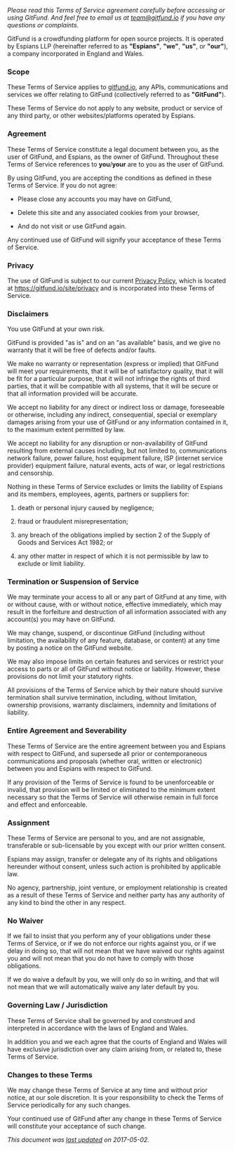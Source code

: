 *Please read this Terms of Service agreement carefully before accessing or using
GitFund. And feel free to email us at team@gitfund.io if you have any
questions or complaints.*

GitFund is a crowdfunding platform for open source projects. It is operated by
Espians LLP (hereinafter referred to as **"Espians"**, **"we"**, **"us"**, or
**"our"**), a company incorporated in England and Wales.

### Scope

These Terms of Service applies to [gitfund.io](https://gitfund.io), any APIs,
communications and services we offer relating to GitFund (collectively referred
to as **"GitFund"**).

These Terms of Service do not apply to any website, product or service of any
third party, or other websites/platforms operated by Espians.

### Agreement

These Terms of Service constitute a legal document between you, as the user of
GitFund, and Espians, as the owner of GitFund. Throughout these Terms of Service
references to **you**/**your** are to you as the user of GitFund.

By using GitFund, you are accepting the conditions as defined in these Terms of
Service. If you do not agree:

* Please close any accounts you may have on GitFund,

* Delete this site and any associated cookies from your browser,

* And do not visit or use GitFund again.

Any continued use of GitFund will signify your acceptance of these Terms of
Service.

### Privacy

The use of GitFund is subject to our current [Privacy Policy], which is located
at https://gitfund.io/site/privacy and is incorporated into these Terms of
Service.

### Disclaimers

You use GitFund at your own risk.

GitFund is provided "as is" and on an "as available" basis, and we give no
warranty that it will be free of defects and/or faults.

We make no warranty or representation (express or implied) that GitFund will
meet your requirements, that it will be of satisfactory quality, that it will be
fit for a particular purpose, that it will not infringe the rights of third
parties, that it will be compatible with all systems, that it will be secure or
that all information provided will be accurate.

We accept no liability for any direct or indirect loss or damage, foreseeable or
otherwise, including any indirect, consequential, special or exemplary damages
arising from your use of GitFund or any information contained in it, to the
maximum extent permitted by law.

We accept no liability for any disruption or non-availability of GitFund
resulting from external causes including, but not limited to, communications
network failure, power failure, host equipment failure, ISP (internet service
provider) equipment failure, natural events, acts of war, or legal restrictions
and censorship.

Nothing in these Terms of Service excludes or limits the liability of Espians
and its members, employees, agents, partners or suppliers for:

1. death or personal injury caused by negligence;

2. fraud or fraudulent misrepresentation;

3. any breach of the obligations implied by section 2 of the Supply of Goods and
   Services Act 1982; or

4. any other matter in respect of which it is not permissible by law to exclude
   or limit liability.

### Termination or Suspension of Service

We may terminate your access to all or any part of GitFund at any time, with or
without cause, with or without notice, effective immediately, which may result
in the forfeiture and destruction of all information associated with any
account(s) you may have on GitFund.

We may change, suspend, or discontinue GitFund (including without limitation,
the availability of any feature, database, or content) at any time by posting a
notice on the GitFund website.

We may also impose limits on certain features and services or restrict your
access to parts or all of GitFund without notice or liability. However, these
provisions do not limit your statutory rights.

All provisions of the Terms of Service which by their nature should survive
termination shall survive termination, including, without limitation, ownership
provisions, warranty disclaimers, indemnity and limitations of liability.

### Entire Agreement and Severability

These Terms of Service are the entire agreement between you and Espians with
respect to GitFund, and supersede all prior or contemporaneous communications
and proposals (whether oral, written or electronic) between you and Espians with
respect to GitFund.

If any provision of the Terms of Service is found to be unenforceable or
invalid, that provision will be limited or eliminated to the minimum extent
necessary so that the Terms of Service will otherwise remain in full force and
effect and enforceable.

### Assignment

These Terms of Service are personal to you, and are not assignable, transferable
or sub-licensable by you except with our prior written consent.

Espians may assign, transfer or delegate any of its rights and obligations
hereunder without consent, unless such action is prohibited by applicable law.

No agency, partnership, joint venture, or employment relationship is created as
a result of these Terms of Service and neither party has any authority of any
kind to bind the other in any respect.

### No Waiver

If we fail to insist that you perform any of your obligations under these Terms
of Service, or if we do not enforce our rights against you, or if we delay in
doing so, that will not mean that we have waived our rights against you and will
not mean that you do not have to comply with those obligations.

If we do waive a default by you, we will only do so in writing, and that will
not mean that we will automatically waive any later default by you.

### Governing Law / Jurisdiction

These Terms of Service shall be governed by and construed and interpreted in
accordance with the laws of England and Wales.

In addition you and we each agree that the courts of England and Wales will have
exclusive jurisdiction over any claim arising from, or related to, these Terms
of Service.

### Changes to these Terms

We may change these Terms of Service at any time and without prior notice, at
our sole discretion. It is your responsibility to check the Terms of Service
periodically for any such changes.

Your continued use of GitFund after any change in these Terms of Service will
constitute your acceptance of such change.

*This document was [last updated][revisions] on 2017-05-02.*

[Privacy Policy]: /site/privacy
[revisions]: https://github.com/tav/gitfund/commits/master/mvp/app/page/terms.md
